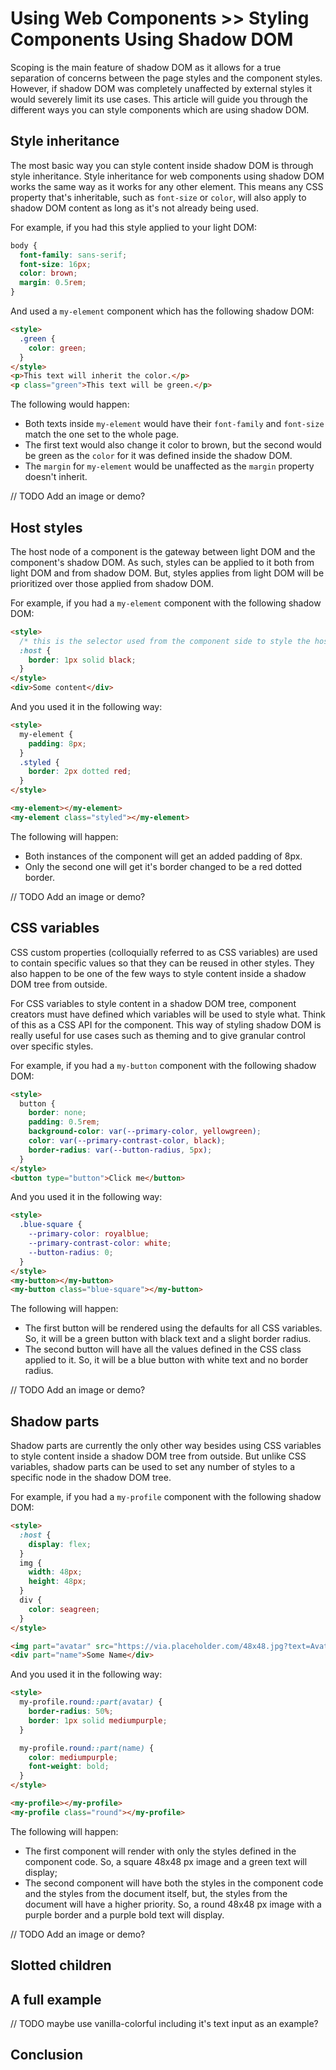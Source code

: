 # Using Web Components >> Styling Components Using Shadow DOM

Scoping is the main feature of shadow DOM as it allows for a true separation of concerns between the page styles and the component styles.
However, if shadow DOM was completely unaffected by external styles it would severely limit its use cases.
This article will guide you through the different ways you can style components which are using shadow DOM.

## Style inheritance

The most basic way you can style content inside shadow DOM is through style inheritance.
Style inheritance for web components using shadow DOM works the same way as it works for any other element.
This means any CSS property that's inheritable, such as `font-size` or `color`, will also apply to shadow DOM content as long as it's not already being used.

For example, if you had this style applied to your light DOM:

```css
body {
  font-family: sans-serif;
  font-size: 16px;
  color: brown;
  margin: 0.5rem;
}
```

And used a `my-element` component which has the following shadow DOM:

```html
<style>
  .green {
    color: green;
  }
</style>
<p>This text will inherit the color.</p>
<p class="green">This text will be green.</p>
```

The following would happen:

- Both texts inside `my-element` would have their `font-family` and `font-size` match the one set to the whole page.
- The first text would also change it color to brown, but the second would be green as the `color` for it was defined inside the shadow DOM.
- The `margin` for `my-element` would be unaffected as the `margin` property doesn't inherit.

// TODO Add an image or demo?

## Host styles

The host node of a component is the gateway between light DOM and the component's shadow DOM.
As such, styles can be applied to it both from light DOM and from shadow DOM.
But, styles applies from light DOM will be prioritized over those applied from shadow DOM.

For example, if you had a `my-element` component with the following shadow DOM:

```html
<style>
  /* this is the selector used from the component side to style the host node*/
  :host {
    border: 1px solid black;
  }
</style>
<div>Some content</div>
```

And you used it in the following way:

```html
<style>
  my-element {
    padding: 8px;
  }
  .styled {
    border: 2px dotted red;
  }
</style>

<my-element></my-element>
<my-element class="styled"></my-element>
```

The following will happen:

- Both instances of the component will get an added padding of 8px.
- Only the second one will get it's border changed to be a red dotted border.

// TODO Add an image or demo?

## CSS variables

CSS custom properties (colloquially referred to as CSS variables) are used to contain specific values so that they can be reused in other styles.
They also happen to be one of the few ways to style content inside a shadow DOM tree from outside.

For CSS variables to style content in a shadow DOM tree, component creators must have defined which variables will be used to style what.
Think of this as a CSS API for the component.
This way of styling shadow DOM is really useful for use cases such as theming and to give granular control over specific styles.

For example, if you had a `my-button` component with the following shadow DOM:

```html
<style>
  button {
    border: none;
    padding: 0.5rem;
    background-color: var(--primary-color, yellowgreen);
    color: var(--primary-contrast-color, black);
    border-radius: var(--button-radius, 5px);
  }
</style>
<button type="button">Click me</button>
```

And you used it in the following way:

```html
<style>
  .blue-square {
    --primary-color: royalblue;
    --primary-contrast-color: white;
    --button-radius: 0;
  }
</style>
<my-button></my-button>
<my-button class="blue-square"></my-button>
```

The following will happen:

- The first button will be rendered using the defaults for all CSS variables. So, it will be a green button with black text and a slight border radius.
- The second button will have all the values defined in the CSS class applied to it. So, it will be a blue button with white text and no border radius.

// TODO Add an image or demo?

## Shadow parts

Shadow parts are currently the only other way besides using CSS variables to style content inside a shadow DOM tree from outside.
But unlike CSS variables, shadow parts can be used to set any number of styles to a specific node in the shadow DOM tree.

For example, if you had a `my-profile` component with the following shadow DOM:

```html
<style>
  :host {
    display: flex;
  }
  img {
    width: 48px;
    height: 48px;
  }
  div {
    color: seagreen;
  }
</style>

<img part="avatar" src="https://via.placeholder.com/48x48.jpg?text=Avatar" />
<div part="name">Some Name</div>
```

And you used it in the following way:

```html
<style>
  my-profile.round::part(avatar) {
    border-radius: 50%;
    border: 1px solid mediumpurple;
  }

  my-profile.round::part(name) {
    color: mediumpurple;
    font-weight: bold;
  }
</style>

<my-profile></my-profile>
<my-profile class="round"></my-profile>
```

The following will happen:

- The first component will render with only the styles defined in the component code. So, a square 48x48 px image and a green text will display;
- The second component will have both the styles in the component code and the styles from the document itself, but, the styles from the document will have a higher priority. So, a round 48x48 px image with a purple border and a purple bold text will display.

// TODO Add an image or demo?

## Slotted children

## A full example

// TODO maybe use vanilla-colorful including it's text input as an example?

## Conclusion
